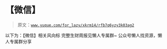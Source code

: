 # 【微信】

> 原文：[`www.yuque.com/for_lazy/xkrm14/rfb7q6yzy3k03ag2`](https://www.yuque.com/for_lazy/xkrm14/rfb7q6yzy3k03ag2)

<ne-p id="u081b47ca" data-lake-id="u081b47ca"><ne-text id="u9f42ebc8">以下为：【微信】相关风向标</ne-text></ne-p> <ne-p id="uba6cbc42" data-lake-id="uba6cbc42"><ne-text id="u984ee21d">完整生财周报见懒人专属群~</ne-text></ne-p> <ne-p id="u2515983f" data-lake-id="u2515983f"><ne-text id="uce58fbb5">公众号懒人找资源，懒人专属群分享</ne-text></ne-p>